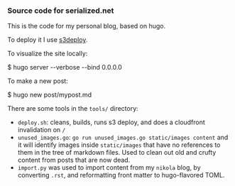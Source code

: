 ### Source code for serialized.net

This is the code for my personal blog, based on hugo.

To deploy it I use [s3deploy](https://github.com/bep/s3deploy).

To visualize the site locally:

  $ hugo server --verbose --bind 0.0.0.0

To make a new post:

  $ hugo new post/mypost.md

There are some tools in the `tools/` directory:

* `deploy.sh`: cleans, builds, runs s3 deploy, and does a cloudfront invalidation on `/`
* `unused_images.go`: `go run unused_images.go static/images content` and it will identify images inside `static/images` that have no references to them in the tree of markdown files. Used to clean out old and crufty content from posts that are now dead.
* `import.py` was used to import content from my `nikola` blog, by converting `.rst`, and reformatting front matter to hugo-flavored TOML.
